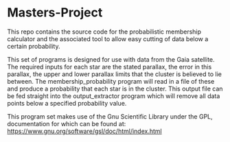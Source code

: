 # Masters-Project
This repo contains the source code for the probabilistic membership calculator and the associated tool to allow easy cutting 
of data below a certain probability.


This set of programs is designed for use with data from the Gaia satellite. The required inputs for each star are the stated
parallax, the error in this parallax, the upper and lower parallax limits that the cluster is believed to lie between. 
The membership_probability program will read in a file of these and produce a probability that each star is in the cluster.
This output file can be fed straight into the output_extractor program which will remove all data points below a specified 
probability value.

This program set makes use of the Gnu Scientific Library under the GPL, documentation for which can be found at:
https://www.gnu.org/software/gsl/doc/html/index.html

